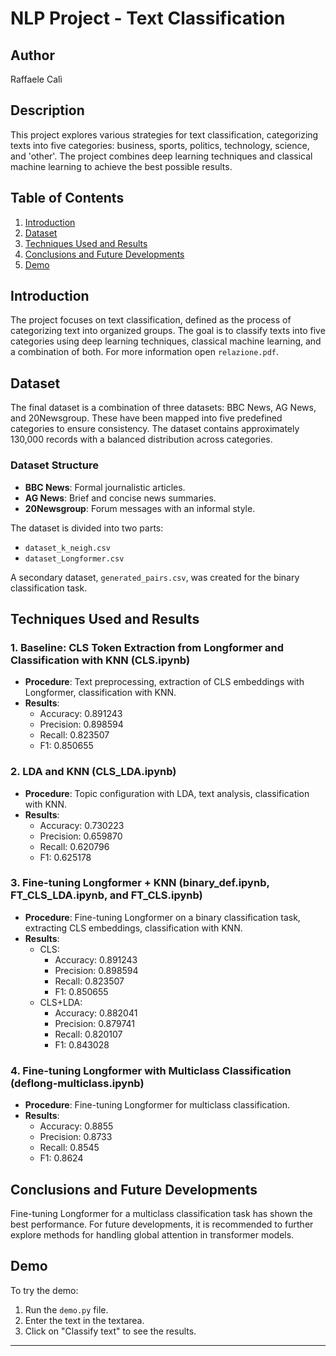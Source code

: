 # NLP Project - Text Classification

## Author
Raffaele Calì 

## Description
This project explores various strategies for text classification, categorizing texts into five categories: business, sports, politics, technology, science, and 'other'. The project combines deep learning techniques and classical machine learning to achieve the best possible results.

## Table of Contents
1. [Introduction](#introduction)
2. [Dataset](#dataset)
3. [Techniques Used and Results](#techniques-used-and-results)
4. [Conclusions and Future Developments](#conclusions-and-future-developments)
5. [Demo](#demo)

## Introduction
The project focuses on text classification, defined as the process of categorizing text into organized groups. The goal is to classify texts into five categories using deep learning techniques, classical machine learning, and a combination of both.
For more information open `relazione.pdf`.
## Dataset
The final dataset is a combination of three datasets: BBC News, AG News, and 20Newsgroup. These have been mapped into five predefined categories to ensure consistency. The dataset contains approximately 130,000 records with a balanced distribution across categories.

### Dataset Structure
- **BBC News**: Formal journalistic articles.
- **AG News**: Brief and concise news summaries.
- **20Newsgroup**: Forum messages with an informal style.

The dataset is divided into two parts:
- `dataset_k_neigh.csv`
- `dataset_Longformer.csv`

A secondary dataset, `generated_pairs.csv`, was created for the binary classification task.

## Techniques Used and Results

### 1. Baseline: CLS Token Extraction from Longformer and Classification with KNN (CLS.ipynb)
- **Procedure**: Text preprocessing, extraction of CLS embeddings with Longformer, classification with KNN.
- **Results**:
  - Accuracy: 0.891243
  - Precision: 0.898594
  - Recall: 0.823507
  - F1: 0.850655

### 2. LDA and KNN (CLS_LDA.ipynb)
- **Procedure**: Topic configuration with LDA, text analysis, classification with KNN.
- **Results**:
  - Accuracy: 0.730223
  - Precision: 0.659870
  - Recall: 0.620796
  - F1: 0.625178

### 3. Fine-tuning Longformer + KNN (binary_def.ipynb, FT_CLS_LDA.ipynb, and FT_CLS.ipynb)
- **Procedure**: Fine-tuning Longformer on a binary classification task, extracting CLS embeddings, classification with KNN.
- **Results**:
  - CLS: 
    - Accuracy: 0.891243
    - Precision: 0.898594
    - Recall: 0.823507
    - F1: 0.850655
  - CLS+LDA:
    - Accuracy: 0.882041
    - Precision: 0.879741
    - Recall: 0.820107
    - F1: 0.843028

### 4. Fine-tuning Longformer with Multiclass Classification (deflong-multiclass.ipynb)
- **Procedure**: Fine-tuning Longformer for multiclass classification.
- **Results**:
  - Accuracy: 0.8855
  - Precision: 0.8733
  - Recall: 0.8545
  - F1: 0.8624

## Conclusions and Future Developments
Fine-tuning Longformer for a multiclass classification task has shown the best performance. For future developments, it is recommended to further explore methods for handling global attention in transformer models.

## Demo
To try the demo:
1. Run the `demo.py` file.
2. Enter the text in the textarea.
3. Click on "Classify text" to see the results.
---
